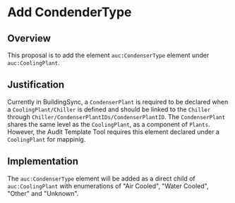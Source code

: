 # Add CondenderType

## Overview

This proposal is to add the element `auc:CondenserType` element under `auc:CoolingPlant`.

## Justification

Currently in BuildingSync, a `CondenserPlant` is required to be declared when a `CoolingPlant/Chiller` is defined and should be linked to the `Chiller` through `Chiller/CondenserPlantIDs/CondenserPlantID`. The `CondenserPlant` shares the same level as the `CoolingPlant`, as a component of `Plants`. However, the Audit Template Tool requires this element declared under a `CoolingPlant` for mappinig. 

## Implementation
The `auc:CondenserType` element will be added as a direct child of `auc:CoolingPlant` with enumerations of "Air Cooled", "Water Cooled", "Other" and "Unknown".
